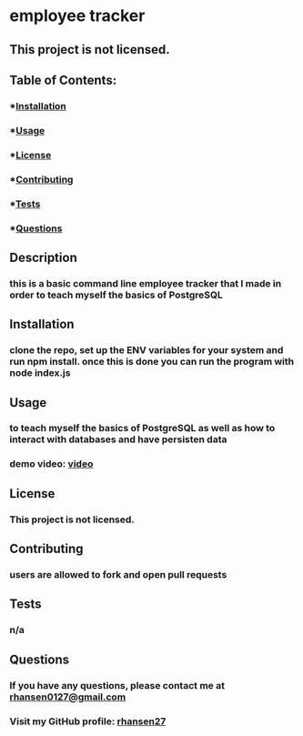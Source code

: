 # employee tracker

## This project is not licensed.

###

## Table of Contents:

### \*[Installation](#installation)

### \*[Usage](#usage)

### \*[License](#license)

### \*[Contributing](#contributing)

### \*[Tests](#tests)

### \*[Questions](#questions)

## Description

### this is a basic command line employee tracker that I made in order to teach myself the basics of PostgreSQL

## Installation

### clone the repo, set up the ENV variables for your system and run npm install. once this is done you can run the program with node index.js

## Usage

### to teach myself the basics of PostgreSQL as well as how to interact with databases and have persisten data

### demo video: [video](https://drive.google.com/file/d/1gYkbbUaRZkJko0Ov0zYnZofXaZZav_5U/view?usp=share_link)

## License

### This project is not licensed.

## Contributing

### users are allowed to fork and open pull requests

## Tests

### n/a

## Questions

### If you have any questions, please contact me at rhansen0127@gmail.com

### Visit my GitHub profile: [rhansen27](https://github.com/rhansen27)
